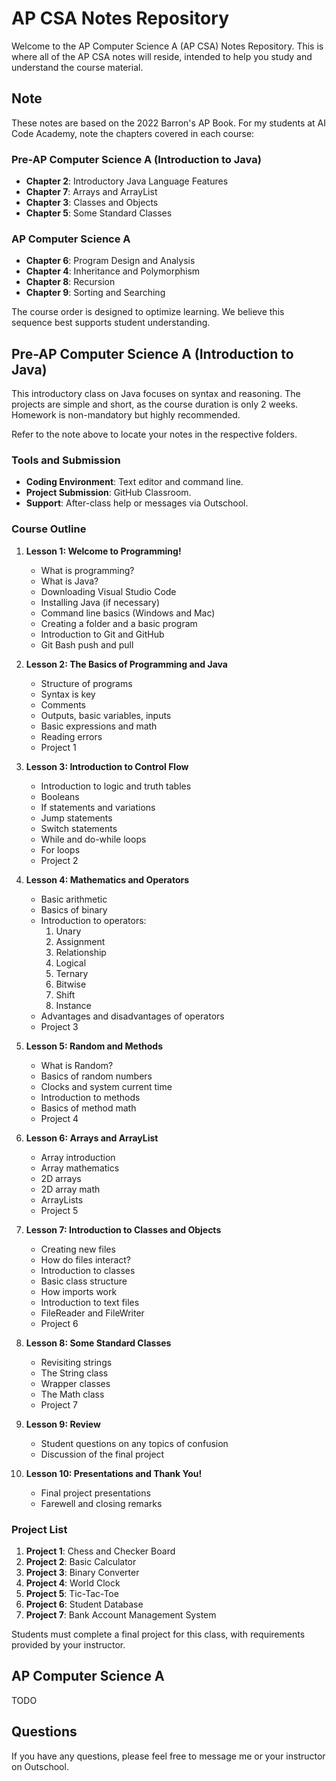 # AP CSA Notes Repository

Welcome to the AP Computer Science A (AP CSA) Notes Repository. This is where all of the AP CSA notes will reside, intended to help you study and understand the course material.

## Note

These notes are based on the 2022 Barron's AP Book. For my students at AI Code Academy, note the chapters covered in each course:

### Pre-AP Computer Science A (Introduction to Java)
- **Chapter 2**: Introductory Java Language Features
- **Chapter 7**: Arrays and ArrayList
- **Chapter 3**: Classes and Objects
- **Chapter 5**: Some Standard Classes

### AP Computer Science A
- **Chapter 6**: Program Design and Analysis
- **Chapter 4**: Inheritance and Polymorphism 
- **Chapter 8**: Recursion 
- **Chapter 9**: Sorting and Searching 

The course order is designed to optimize learning. We believe this sequence best supports student understanding.

## Pre-AP Computer Science A (Introduction to Java)

This introductory class on Java focuses on syntax and reasoning. The projects are simple and short, as the course duration is only 2 weeks. Homework is non-mandatory but highly recommended.

Refer to the note above to locate your notes in the respective folders.

### Tools and Submission
- **Coding Environment**: Text editor and command line.
- **Project Submission**: GitHub Classroom.
- **Support**: After-class help or messages via Outschool.

### Course Outline

1. **Lesson 1: Welcome to Programming!**
   - What is programming?
   - What is Java?
   - Downloading Visual Studio Code
   - Installing Java (if necessary)
   - Command line basics (Windows and Mac)
   - Creating a folder and a basic program
   - Introduction to Git and GitHub
   - Git Bash push and pull

2. **Lesson 2: The Basics of Programming and Java**
   - Structure of programs
   - Syntax is key
   - Comments
   - Outputs, basic variables, inputs
   - Basic expressions and math 
   - Reading errors
   - Project 1

3. **Lesson 3: Introduction to Control Flow**
   - Introduction to logic and truth tables
   - Booleans
   - If statements and variations
   - Jump statements 
   - Switch statements
   - While and do-while loops
   - For loops
   - Project 2

4. **Lesson 4: Mathematics and Operators**
   - Basic arithmetic  
   - Basics of binary
   - Introduction to operators:
     1. Unary
     2. Assignment
     3. Relationship
     4. Logical 
     5. Ternary
     6. Bitwise
     7. Shift
     8. Instance 
   - Advantages and disadvantages of operators
   - Project 3

5. **Lesson 5: Random and Methods**
   - What is Random?
   - Basics of random numbers
   - Clocks and system current time
   - Introduction to methods
   - Basics of method math
   - Project 4

6. **Lesson 6: Arrays and ArrayList**
   - Array introduction 
   - Array mathematics
   - 2D arrays
   - 2D array math
   - ArrayLists 
   - Project 5

7. **Lesson 7: Introduction to Classes and Objects**
   - Creating new files
   - How do files interact?
   - Introduction to classes 
   - Basic class structure 
   - How imports work
   - Introduction to text files
   - FileReader and FileWriter
   - Project 6

8. **Lesson 8: Some Standard Classes**
   - Revisiting strings
   - The String class
   - Wrapper classes 
   - The Math class
   - Project 7

9. **Lesson 9: Review**
   - Student questions on any topics of confusion
   - Discussion of the final project

10. **Lesson 10: Presentations and Thank You!**
    - Final project presentations
    - Farewell and closing remarks

### Project List

1. **Project 1**: Chess and Checker Board
2. **Project 2**: Basic Calculator 
3. **Project 3**: Binary Converter 
4. **Project 4**: World Clock
5. **Project 5**: Tic-Tac-Toe
6. **Project 6**: Student Database 
7. **Project 7**: Bank Account Management System

Students must complete a final project for this class, with requirements provided by your instructor.

## AP Computer Science A

TODO

## Questions

If you have any questions, please feel free to message me or your instructor on Outschool.
